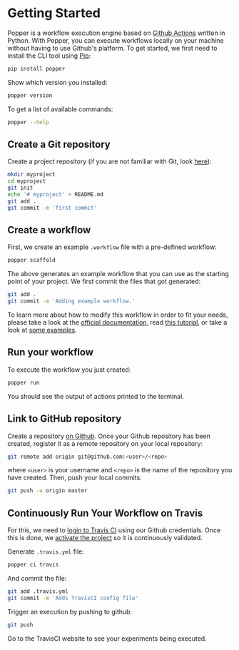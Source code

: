 # Getting Started

Popper is a workflow execution engine based on [Github Actions][gha] 
written in Python. With Popper, you can execute workflows locally on 
your machine without having to use Github's platform. To get started, 
we first need to install the CLI tool using [Pip][pip]:

```bash
pip install popper
```

Show which version you installed:

```bash
popper version
```

To get a list of available commands:

```bash
popper --help
```

## Create a Git repository

Create a project repository (if you are not familiar with Git, look 
[here](https://www.learnenough.com/git-tutorial)):

```bash
mkdir myproject
cd myproject
git init
echo '# myproject' > README.md
git add .
git commit -m 'first commit'
```

## Create a workflow

First, we create an example `.workflow` file with a pre-defined 
workflow:

```bash
popper scaffold
```

The above generates an example workflow that you can use as the 
starting point of your project. We first commit the files that got 
generated:

```bash
git add .
git commit -m 'Adding example workflow.'
```

To learn more about how to modify this workflow in order to fit your 
needs, please take a look at the [official documentation][ghadocs], 
read [this tutorial][ghatut], or take a look at [some examples][ex].

## Run your workflow

To execute the workflow you just created:

```bash
popper run
```

You should see the output of actions printed to the terminal.

## Link to GitHub repository

Create a repository [on Github][gh-create]. Once your Github 
repository has been created, register it as a remote repository on 
your local repository:

```bash
git remote add origin git@github.com:<user>/<repo>
```

where `<user>` is your username and `<repo>` is the name of the 
repository you have created. Then, push your local commits:

```bash
git push -u origin master
```

## Continuously Run Your Workflow on Travis

For this, we need to [login to Travis CI][cisetup] using our Github 
credentials. Once this is done, we [activate the project][ciactivate] 
so it is continuously validated.

Generate `.travis.yml` file:

```bash
popper ci travis
```

And commit the file:

```bash
git add .travis.yml
git commit -m 'Adds TravisCI config file'
```

Trigger an execution by pushing to github:

```bash
git push
```

Go to the TravisCI website to see your experiments being executed.

[pip]: https://pip.pypa.io/en/stable/
[ghadocs]: https://developer.github.com/actions/managing-workflows/creating-and-cancelling-a-workflow/
[ghatut]: https://scotch.io/bar-talk/introducing-github-actions#toc-how-it-works
[ex]: https://github.com/popperized/popper-examples
[gh-create]: https://help.github.com/articles/create-a-repo/
[cisetup]: https://docs.travis-ci.com/user/getting-started/#Prerequisites
[ciactivate]: https://docs.travis-ci.com/user/getting-started/#To-get-started-with-Travis-CI
[gha]: https://github.com/features/actions
